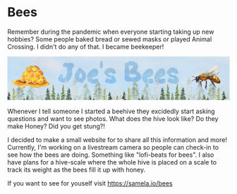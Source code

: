 # Bees

Remember during the pandemic when everyone starting taking up new hobbies? Some people baked bread or sewed masks or played Animal Crossing. I didn't do any of that. I became beekeeper! 

![](beesheader.jpg)

Whenever I tell someone I started a beehive they excidedly start asking questions and want to see photos. What does the hive look like? Do they make Honey? Did you get stung?! 

I decided to make a small website for to share all this information and more! Currently, I'm working on a livestream camera so people can check-in to see how the bees are doing. Something like "lofi-beats for bees". I also have plans for a hive-scale where the whole hive is placed on a scale to track its weight as the bees fill it up with honey. 

If you want to see for youself visit https://samela.io/bees
